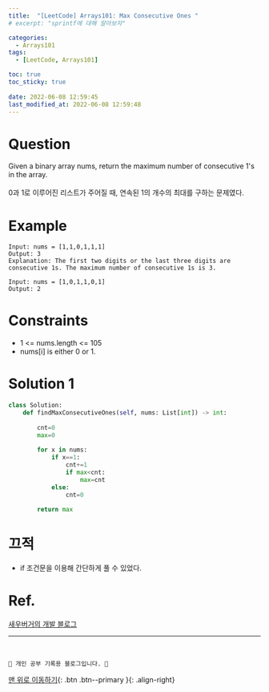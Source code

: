 ```yaml
---
title:  "[LeetCode] Arrays101: Max Consecutive Ones "
# excerpt: "sprintf에 대해 알아보자"

categories:
  - Arrays101
tags:
  - [LeetCode, Arrays101]

toc: true
toc_sticky: true
 
date: 2022-06-08 12:59:45
last_modified_at: 2022-06-08 12:59:48
---
```


# Question
Given a binary array nums, return the maximum number of consecutive 1's in the array.<br><br>
0과 1로 이루어진 리스트가 주어질 때, 연속된 1의 개수의 최대를 구하는 문제였다.

# Example
```
Input: nums = [1,1,0,1,1,1]
Output: 3
Explanation: The first two digits or the last three digits are consecutive 1s. The maximum number of consecutive 1s is 3.
```
```
Input: nums = [1,0,1,1,0,1]
Output: 2
```

# Constraints
- 1 <= nums.length <= 105
- nums[i] is either 0 or 1.

# Solution 1
```py   
class Solution:
    def findMaxConsecutiveOnes(self, nums: List[int]) -> int:
        
        cnt=0
        max=0
        
        for x in nums:
            if x==1:
                cnt+=1
                if max<cnt:
                    max=cnt
            else:
                cnt=0
                
        return max
```

# 끄적
- if 조건문을 이용해 간단하게 풀 수 있었다. 

# Ref.
[새우버거의 개발 블로그](https://shrimp-burger.tistory.com/141)

***
<br>

    💛 개인 공부 기록용 블로그입니다. 👻

[맨 위로 이동하기](#){: .btn .btn--primary }{: .align-right}